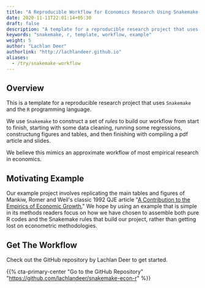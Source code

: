 ```yaml
---
title: "A Reproducible Workflow for Economics Research Using Snakemake and R"
date: 2020-11-11T22:01:14+05:30
draft: false
description: "A template for a reproducible research project that uses Snakemake and the R programming language."
keywords: "snakemake, r, template, workflow, example"
weight: 5
author: "Lachlan Deer"
authorlink: "http://lachlandeer.github.io"
aliases:
  - /try/snakemake-workflow
---
```


## Overview

This is a template for a reproducible research project that uses `Snakemake` and the `R` programming language.

We use `Snakemake` to construct a set of *rules* to build our workflow from start to finish, starting with some data cleaning, running some regressions, constructung figures and tables, and then finishing with compiling a pdf article and slides.

We believe this mimics an approximate workflow of most empirical research in economics.

## Motivating Example

Our example project involves replicating the main tables and figures of Mankiw, Romer and Weil's classic 1992 QJE article "[A Contribution to the Empirics of Economic Growth.](https://eml.berkeley.edu/~dromer/papers/MRW_QJE1992.pdf)"
We hope by using an example that is simple in its methods readers focus on how we have chosen to assemble both pure R codes and the Snakemake rules that build our project, rather than getting lost on econometric methodologies.

## Get The Workflow

Check out the GitHub repository by Lachlan Deer to get started.

{{% cta-primary-center "Go to the GitHub Repository" "https://github.com/lachlandeer/snakemake-econ-r" %}}
